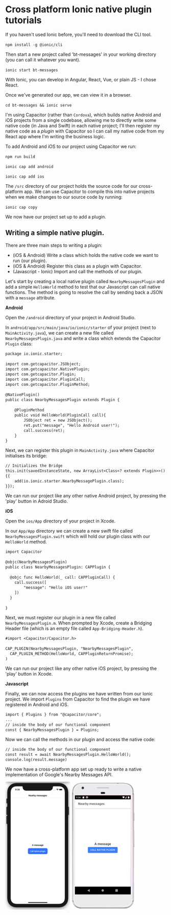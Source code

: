 # Cross platform Ionic native plugin tutorials

If you haven't used Ionic before, you'll need to download the CLI tool.

`npm install -g @ionic/cli`

Then start a new project called 'bt-messages' in your working directory (you can call it whatever you want).

`ionic start bt-messages`

With Ionic, you can develop in Angular, React, Vue, or plain JS - I chose React.

Once we've generated our app, we can view it in a browser.

`cd bt-messages && ionic serve`

I'm using Capacitor (rather than `Cordova`), which builds native Android and iOS projects from a single codebase, allowing me to directly write some native code (in Java and Swift) in each native project; I'll then register my native code as a _plugin_ with Capacitor so I can call my native code from my React app where I'm writing the business logic.

To add Android and iOS to our project using Capacitor we run:

`npm run build`

`ionic cap add android`

`ionic cap add ios`

The `/src` directory of our project holds the source code for our cross-platform app. We can use Capacitor to compile this into native projects when we make changes to our source code by running:

`ionic cap copy`

We now have our project set up to add a plugin.

## Writing a simple native plugin.

There are three main steps to writing a plugin:

- (iOS & Android) Write a class which holds the native code we want to run (our plugin).
- (iOS & Android) Register this class as a plugin with Capacitor.
- (Javascript - Ionic) Import and call the methods of our plugin.

Let's start by creating a local native plugin called `NearbyMessagesPlugin` and add a simple `HelloWorld` method to test that our Javascript can call native functions. The method is going to resolve the call by sending back a JSON with a `message` attribute.

**Android**

Open the `/android` directory of your project in Android Studio.

In `android/app/src/main/java/io/ionic/starter` of your project (next to `MainActivity.java`), we can create a new file called `NearbyMessagesPlugin.java` and write a class which extends the Capacitor `Plugin` class:

```
package io.ionic.starter;

import com.getcapacitor.JSObject;
import com.getcapacitor.NativePlugin;
import com.getcapacitor.Plugin;
import com.getcapacitor.PluginCall;
import com.getcapacitor.PluginMethod;

@NativePlugin()
public class NearbyMessagesPlugin extends Plugin {

    @PluginMethod
    public void HelloWorld(PluginCall call){
        JSObject ret = new JSObject();
        ret.put("message", "Hello Android user!");
        call.success(ret);
    }
}
```

Next, we can register this plugin in `MainActivity.java` where Capacitor initialises its bridge:

```
// Initializes the Bridge
this.init(savedInstanceState, new ArrayList<Class<? extends Plugin>>() {{
    add(io.ionic.starter.NearbyMessagePlugin.class);
}});
```

We can run our project like any other native Android project, by pressing the 'play' button in Adroid Studio.

**iOS**

Open the `ios/App` directory of your project in Xcode.

In our `App/App` directory we can create a new swift file called `NearbyMessagesPlugin.swift` which will hold our plugin class with our `HelloWorld` method.

```
import Capacitor

@objc(NearbyMessagesPlugin)
public class NearbyMessagesPlugin: CAPPlugin {

  @objc func HelloWorld(_ call: CAPPluginCall) {
    call.success([
        "message": "Hello iOS user!"
    ])
  }

}
```

Next, we must register our plugin in a new file called `NearbyMessagesPlugin.m`. When prompted by Xcode, create a Bridging Header file (which is an empty file called `App-Bridging-Header.h`).

```
#import <Capacitor/Capacitor.h>

CAP_PLUGIN(NearbyMessagesPlugin, "NearbyMessagesPlugin",
  CAP_PLUGIN_METHOD(HelloWorld, CAPPluginReturnPromise);
)
```

We can run our project like any other native iOS project, by pressing the 'play' button in Xcode.

**Javascript**

Finally, we can now access the plugins we have written from our Ionic project. We import `Plugins` from Capacitor to find the plugin we have registered in Android and iOS.

```
import { Plugins } from "@capacitor/core";
...
// inside the body of our functional component
const { NearbyMessagesPlugin } = Plugins;
```

Now we can call the methods in our plugin and access the native code:

```
// inside the body of our functional component
const result = await NearbyMessagesPlugin.HelloWorld();
console.log(result.message)
```

We now have a cross-platform app set up ready to write a native implementation of Google's Nearby Messages API.

<img src="./images/ios.gif" height="400" />
<img src="./images/android.gif" height="400" />

